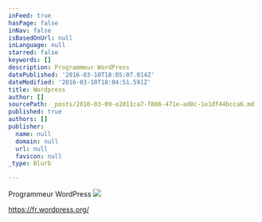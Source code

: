 ```yaml
---
inFeed: true
hasPage: false
inNav: false
isBasedOnUrl: null
inLanguage: null
starred: false
keywords: []
description: Programmeur WordPress
datePublished: '2016-03-10T18:05:07.014Z'
dateModified: '2016-03-10T18:04:51.591Z'
title: Wordpress
author: []
sourcePath: _posts/2016-03-09-e2011ca7-f866-471e-ad8c-1e1df44bcca6.md
published: true
authors: []
publisher:
  name: null
  domain: null
  url: null
  favicon: null
_type: Blurb

---
```

Programmeur WordPress
![](https://the-grid-user-content.s3-us-west-2.amazonaws.com/76d535e3-38cc-4c29-a27f-1d6f45254623.png)

https://fr.wordpress.org/